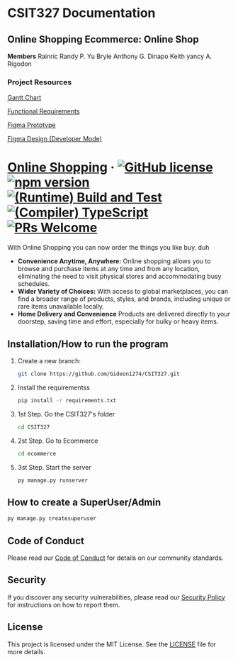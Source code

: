 # CSIT327 Documentation

## Online Shopping Ecommerce: Online Shop

**Members**
Rainric Randy P. Yu
Bryle Anthony G. Dinapo
Keith yancy A. Rigodon

### Project Resources

[Gantt Chart](https://docs.google.com/spreadsheets/d/1C3PfKx-7sK16_5QgK9Sc5nPQuVvwR1wF/edit?usp=sharing&ouid=111954012838656286849&rtpof=true&sd=true)

[Functional Requirements](https://docs.google.com/document/d/1BPyiIekjZSr-3ZxI3O1co8hnMoSiAlF9UPLC84fAHmI/edit?usp=sharing)


[Figma Prototype](https://www.figma.com/proto/JTNKVPvM3Tbhcq9Ys31q5A/CSIT327---UI%2FUX?node-id=0-1&t=XJqH76OZ3BGsQwSq-1)
 
[Figma Design (Developer Mode)](https://www.figma.com/design/JTNKVPvM3Tbhcq9Ys31q5A/CSIT327---UI%2FUX?node-id=0-1&m=dev&t=XJqH76OZ3BGsQwSq-1)


# [Online Shopping](https://react.dev/) &middot; [![GitHub license](https://img.shields.io/badge/license-MIT-blue.svg)](https://github.com/facebook/react/blob/main/LICENSE) [![npm version](https://img.shields.io/npm/v/react.svg?style=flat)](https://www.npmjs.com/package/react) [![(Runtime) Build and Test](https://github.com/facebook/react/actions/workflows/runtime_build_and_test.yml/badge.svg)](https://github.com/facebook/react/actions/workflows/runtime_build_and_test.yml) [![(Compiler) TypeScript](https://github.com/facebook/react/actions/workflows/compiler_typescript.yml/badge.svg?branch=main)](https://github.com/facebook/react/actions/workflows/compiler_typescript.yml) [![PRs Welcome](https://img.shields.io/badge/PRs-welcome-brightgreen.svg)](https://legacy.reactjs.org/docs/how-to-contribute.html#your-first-pull-request)

With Online Shopping you can now order the things you like buy. duh

* **Convenience Anytime, Anywhere:** Online shopping allows you to browse and purchase items at any time and from any location, eliminating the need to visit physical stores and accommodating busy schedules.
* **Wider Variety of Choices:** With access to global marketplaces, you can find a broader range of products, styles, and brands, including unique or rare items unavailable locally.
* **Home Delivery and Convenience** Products are delivered directly to your doorstep, saving time and effort, especially for bulky or heavy items.


## Installation/How to run the program
1. Create a new branch:
    ```sh
    git clone https://github.com/Gideon1274/CSIT327.git
    ```
2. Install the requirementss
   ```sh
   pip install -r requirements.txt
   ```
3. 1st Step. Go the CSIT327's folder
   ```sh
   cd CSIT327
   ```
4. 2st Step. Go to Ecommerce
   ```sh
   cd ecommerce
   ```
3. 3st Step. Start the server
   ```sh
   py manage.py runserver
   ```
   
## How to create a SuperUser/Admin
 ```sh
py manage.py createsuperuser
 ```
## Code of Conduct
Please read our [Code of Conduct](CODE_OF_CONDUCT.md) for details on our community standards.

## Security
If you discover any security vulnerabilities, please read our [Security Policy](SECURITY.MD) for instructions on how to report them.

## License
This project is licensed under the MIT License. See the [LICENSE](LICENSE) file for more details.


